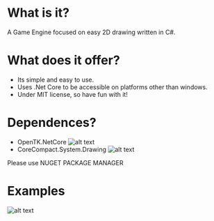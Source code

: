 # What is it?
A Game Engine focused on easy 2D drawing written in C#. 

# What does it offer?
- Its simple and easy to use.
- Uses .Net Core to be accessible on platforms other than windows. 
- Under MIT license, so have fun with it!

# Dependences?
- OpenTK.NetCore
![alt text](https://i.imgur.com/RtYa9AR.gif)
- CoreCompact.System.Drawing
![alt text](https://i.imgur.com/rRDdgQi.gif)

Please use NUGET PACKAGE MANAGER

# Examples
![alt text](https://i.imgur.com/OPpvQep.gif)
